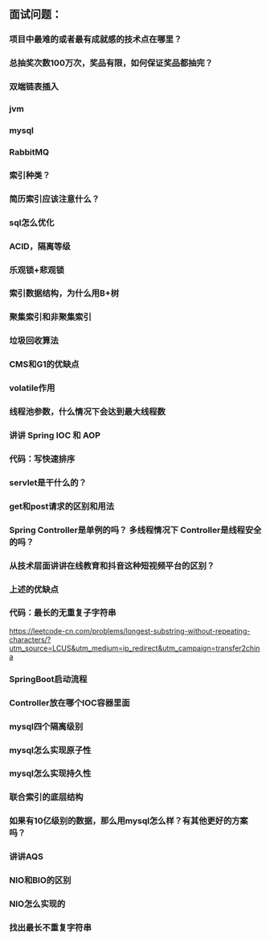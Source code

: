 ## 面试问题：

### 项目中最难的或者最有成就感的技术点在哪里？


### 总抽奖次数100万次，奖品有限，如何保证奖品都抽完？


### 双端链表插入

### jvm 

### mysql

### RabbitMQ


### 索引种类？

### 简历索引应该注意什么？

### sql怎么优化

### ACID，隔离等级

### 乐观锁+悲观锁

### 索引数据结构，为什么用B+树

### 聚集索引和非聚集索引

### 垃圾回收算法

### CMS和G1的优缺点

### volatile作用

### 线程池参数，什么情况下会达到最大线程数

### 讲讲 Spring IOC 和 AOP

### 代码：写快速排序

### servlet是干什么的？

### get和post请求的区别和用法

### Spring Controller是单例的吗？ 多线程情况下 Controller是线程安全的吗？

### 从技术层面讲讲在线教育和抖音这种短视频平台的区别？

### 上述的优缺点

### 代码：最长的无重复子字符串 
https://leetcode-cn.com/problems/longest-substring-without-repeating-characters/?utm_source=LCUS&utm_medium=ip_redirect&utm_campaign=transfer2china

### SpringBoot启动流程

### Controller放在哪个IOC容器里面

### mysql四个隔离级别

### mysql怎么实现原子性

### mysql怎么实现持久性

### 联合索引的底层结构

### 如果有10亿级别的数据，那么用mysql怎么样？有其他更好的方案吗？

### 讲讲AQS

### NIO和BIO的区别

### NIO怎么实现的

### 找出最长不重复字符串